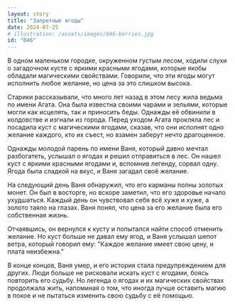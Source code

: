 ```yaml
---
layout: story
title: "Запретные ягоды"
date: 2024-07-25
# illustration: /assets/images/046-berries.jpg
id: "046"
---
```


В одном маленьком городке, окруженном густым лесом, ходили слухи о загадочном кусте с яркими красными ягодами, которые якобы обладали магическими свойствами. Говорили, что эти ягоды могут исполнить любое желание, но цена за это слишком высока.

Старики рассказывали, что много лет назад в этом лесу жила ведьма по имени Агата. Она была известна своими чарами и зельями, которые могли как исцелять, так и приносить беды. Однажды её обвинили в колдовстве и изгнали из города. Перед уходом Агата прокляла лес и посадила куст с магическими ягодами, сказав, что они исполнят одно желание каждого, кто их съест, но взамен заберут нечто драгоценное.

Однажды молодой парень по имени Ваня, который давно мечтал разбогатеть, услышал о ягодах и решил отправиться в лес. Он нашел куст с яркими красными ягодами и, вспомнив легенду, сорвал одну. Ягода была сладкой на вкус, и Ваня загадал своё желание.

На следующий день Ваня обнаружил, что его карманы полны золотых монет. Он был в восторге, но вскоре заметил, что его здоровье начало ухудшаться. Каждый день он чувствовал себя всё хуже и хуже, а золото таяло на глазах. Ваня понял, что цена за его желание была его собственная жизнь.

Отчаявшись, он вернулся к кусту и попытался найти способ отменить желание. Но куст больше не давал ему ягод, и Ваня услышал шепот ветра, который говорил ему: "Каждое желание имеет свою цену, и плата неизбежна."

В конце концов, Ваня умер, и его история стала предупреждением для других. Люди больше не рисковали искать куст с ягодами, боясь повторить его судьбу. Но легенда о ягодах и их магических свойствах продолжала жить, напоминая о том, что иногда лучше оставить магию в покое и не пытаться изменить свою судьбу с её помощью.